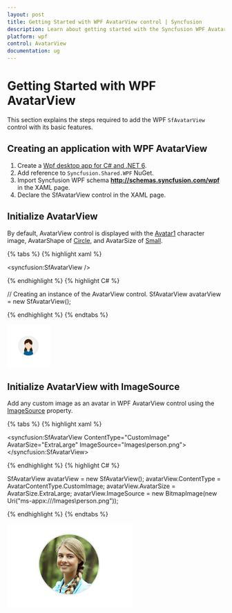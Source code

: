 ```yaml
---
layout: post
title: Getting Started with WPF AvatarView control | Syncfusion
description: Learn about getting started with the Syncfusion WPF AvatarView (SfAvatarView) control with its basic features.
platform: wpf
control: AvatarView
documentation: ug
---
```


# Getting Started with WPF AvatarView

This section explains the steps required to add the WPF `SfAvatarView` control with its basic features.

## Creating an application with WPF AvatarView

1. Create a [Wpf desktop app for C# and .NET 6](https://learn.microsoft.com/en-us/dotnet/desktop/wpf/get-started/create-app-visual-studio?view=netdesktop-9.0).
2. Add reference to `Syncfusion.Shared.WPF` NuGet. 
3. Import Syncfusion WPF schema **http://schemas.syncfusion.com/wpf** in the XAML page.
4. Declare the SfAvatarView control in the XAML page.

## Initialize AvatarView 

By default, AvatarView control is displayed with the [Avatar1](https://help.syncfusion.com/cr/wpf/Syncfusion.Windows.Shared.AvatarCharacter.html#Syncfusion_Windows_Shared_AvatarCharacter_Avatar1) character image, AvatarShape of [Circle](https://help.syncfusion.com/cr/wpf/Syncfusion.Windows.Shared.AvatarShape.html#Syncfusion_Windows_Shared_AvatarShape_Circle), and AvatarSize of [Small](https://help.syncfusion.com/cr/wpf/Syncfusion.Windows.Shared.AvatarSize.html#Syncfusion_Windows_Shared_AvatarSize_Small).

{% tabs %}
{% highlight xaml %}

<Page x:Class="GettingStarted.MainPage"
        xmlns="http://schemas.microsoft.com/winfx/2006/xaml/presentation"
        xmlns:x="http://schemas.microsoft.com/winfx/2006/xaml"
        xmlns:d="http://schemas.microsoft.com/expression/blend/2008"
        xmlns:mc="http://schemas.openxmlformats.org/markup-compatibility/2006"
        xmlns:local="clr-namespace:GettingStarted"
        xmlns:syncfusion="http://schemas.syncfusion.com/wpf"
        mc:Ignorable="d"
        Title="MainWindow" Height="450" Width="800">
    <Grid>
        <syncfusion:SfAvatarView />
    </Grid>
</Page>

{% endhighlight %} 
{% highlight C# %}

// Creating an instance of the AvatarView control.
SfAvatarView avatarView = new SfAvatarView();
           
{% endhighlight %}
{% endtabs %}

![WPF AvatarView control](avatarview_images/wpf_avatarview.png)

## Initialize AvatarView with ImageSource

Add any custom image as an avatar in WPF AvatarView control using the [ImageSource](https://help.syncfusion.com/cr/wpf/Syncfusion.Windows.Shared.SfAvatarView.html#Syncfusion_Windows_Shared_SfAvatarView_ImageSource) property.

{% tabs %}
{% highlight xaml %}

<syncfusion:SfAvatarView ContentType="CustomImage"
                         AvatarSize="ExtraLarge"
                         ImageSource="Images\person.png">
</syncfusion:SfAvatarView>

{% endhighlight %} 
{% highlight C# %}

SfAvatarView avatarView = new SfAvatarView();
avatarView.ContentType = AvatarContentType.CustomImage;
avatarView.AvatarSize = AvatarSize.ExtraLarge;
avatarView.ImageSource = new BitmapImage(new Uri("ms-appx:///Images\\person.png"));
           
{% endhighlight %}
{% endtabs %}

![WPF AvatarView control with custom image](avatarview_images/wpf_imagesource_avatarview.png)